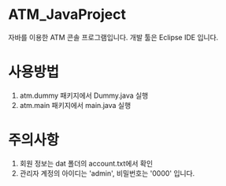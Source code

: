 # ATM_JavaProject
자바를 이용한 ATM 콘솔 프로그램입니다.
개발 툴은 Eclipse IDE 입니다.

# 사용방법
1. atm.dummy 패키지에서 Dummy.java 실행
2. atm.main 패키지에서 main.java 실행

# 주의사항
1. 회원 정보는 dat 폴더의 account.txt에서 확인
2. 관리자 계정의 아이디는 'admin', 비밀번호는 '0000' 입니다.
